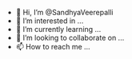- 👋 Hi, I’m @SandhyaVeerepalli
- 👀 I’m interested in ...
- 🌱 I’m currently learning ...
- 💞️ I’m looking to collaborate on ...
- 📫 How to reach me ...

<!---
SandhyaVeerepalli/SandhyaVeerepalli is a ✨ special ✨ repository because its `README.md` (this file) appears on your GitHub profile.
You can click the Preview link to take a look at your changes.
--->
